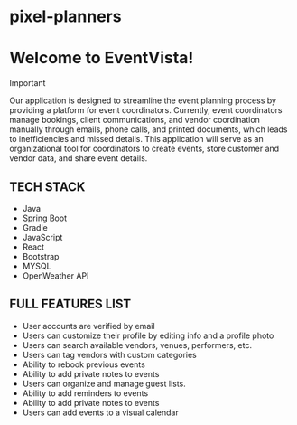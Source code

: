 # pixel-planners

# Welcome to EventVista!

> [!IMPORTANT]
>Our application is designed to streamline the event planning process by providing a platform for event coordinators. Currently, event coordinators manage bookings, client communications, and vendor coordination manually through emails, phone calls, and printed documents, which leads to inefficiencies and missed details. This application will serve as an organizational tool for coordinators to create events, store customer and vendor data, and share event details.

## TECH STACK
* Java
* Spring Boot
* Gradle
* JavaScript
* React
* Bootstrap
* MYSQL
* OpenWeather API

## FULL FEATURES LIST
* User accounts are verified by email
* Users can customize their profile by editing info and a profile photo 
* Users can search available vendors, venues, performers, etc.
* Users can tag vendors with custom categories
* Ability to rebook previous events
* Ability to add private notes to events
* Users can organize and manage guest lists.
* Ability to add reminders to events
* Ability to add private notes to events
* Users can add events to a visual calendar
